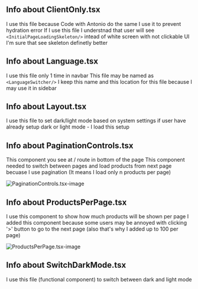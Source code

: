 ## Info about ClientOnly.tsx

I use this file because Code with Antonio do the same
I use it to prevent hydration error
If I use this file I understnad that user will see `<InitialPageLoadingSkeleton/>`
intead of white screen with not clickable UI
I'm sure that see skeleton definetly better

## Info about Language.tsx

I use this file only 1 time in navbar
This file may be named as `<LanguageSwitcher/>`
I keep this name and this location for this file
because I may use it in sidebar

## Info about Layout.tsx

I use this file to set dark/light mode based on system settings
if user have already setup dark or light mode - I load this setup

## Info about PaginationControls.tsx

This component you see at / route in bottom of the page
This component needed to switch between pages and load products from next page
becuase I use pagination (It means I load only n products per page)

![PaginationControls.tsx-image](https://i.imgur.com/KsQZi3k.png)

## Info about ProductsPerPage.tsx

I use this component to show how much products will be shown per page
I added this component because some users may be annoyed with clicking '>' button
to go to the next page (also that's why I added up to 100 per page)

![ProductsPerPage.tsx-image](https://i.imgur.com/WIeGtz2.png)

## Info about SwitchDarkMode.tsx

I use this file (functional component) to switch between dark and light mode

